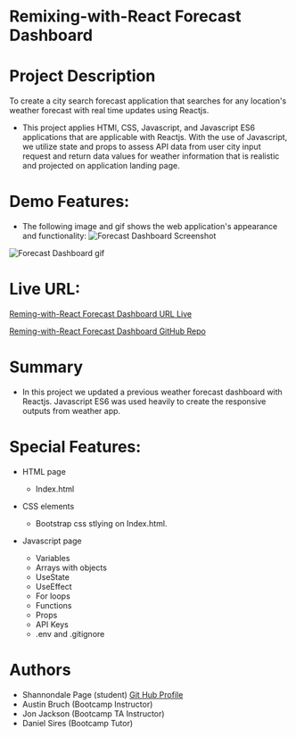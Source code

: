 # Remixing-with-React Forecast Dashboard

# Project Description
To create a city search forecast application that searches for any location's weather forecast with real time updates using Reactjs.

* This project applies HTMl, CSS, Javascript, and Javascript ES6 applications that are applicable with Reactjs. With the use of Javascript, we utilize state and props to assess API data from user city input request and return data values for weather information that is realistic and projected on application landing page.

# Demo Features:
* The following image and gif shows the web application's appearance and functionality:
![Forecast Dashboard Screenshot](photodashboard1.png)

![Forecast Dashboard gif](ForecastDashboard.gif)

# Live URL:
<a href="https://sjohn214.github.io/ForecastDashboard/">Reming-with-React Forecast Dashboard URL Live</a>

<a href="https://github.com/sjohn214/ForecastDashboard.git">Reming-with-React Forecast Dashboard GitHub Repo</a>

# Summary
* In this project we updated a previous weather forecast dashboard with Reactjs. Javascript ES6 was used heavily to create the responsive outputs from weather app.

# Special Features:
* HTML page
  * Index.html

* CSS elements 
  * Bootstrap css stlying on Index.html.
  
* Javascript page
  * Variables
  * Arrays with objects
  * UseState
  * UseEffect 
  * For loops
  * Functions
  * Props
  * API Keys
  * .env and .gitignore


# Authors
* Shannondale Page (student) <a href="https://github.com/sjohn214">Git Hub Profile</a>
* Austin Bruch (Bootcamp Instructor)
* Jon Jackson (Bootcamp TA Instructor)
* Daniel Sires (Bootcamp Tutor)